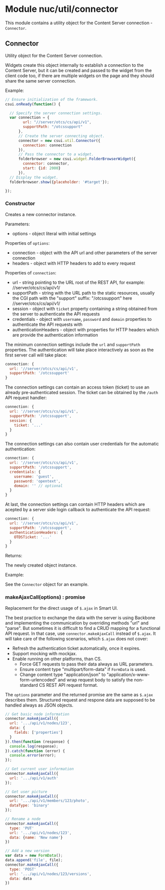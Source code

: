Module nuc/util/connector
=========================

This module contains a utility object for the Content Server connection - `Connector`.

Connector
---------

Utility object for the Content Server connection.

Widgets create this object internally to establish a connection to the Content Server, but it can be created and passed to the widget from the client code too, if there are multiple widgets on the page and they should share the same server connection.

Example:

```js
// Ensure initialization of the framework.
csui.onReady(function() {

  // Specify the server connection settings.
  var connection = {
        url: "//server/otcs/cs/api/v1",
        supportPath: "/otcssupport"
      },
      // Create the server connecting object.
      connector = new csui.util.Connector({
        connection: connection
      }),
      // Pass the connector to a widget.
      folderbrowser = new csui.widget.FolderBrowserWidget({
        connector: connector,
        start: {id: 2000}
      }),
  // Display the widget.
  folderbrowser.show({placeholder: '#target'});

});
```

### Constructor

Creates a new connector instance.

Parameters:

* options - object literal with initial settings

Properties of `options`:

* connection  - object with the API url and other parameters of the server connection
* headers     - object with HTTP headers to add to every request

Properties of `connection`:

* url         - string pointing to the URL root of the REST API, for example: //server/otcs/cs/api/v1/
* supportPath - string with the URL path to the static resources, usually the CGI path with the "support" suffix: "/otcssupport" here //server/otcs/cs/api/v1/
* session     - object with `ticket` property containing a string obtained from the server to authenticate the API requests
* credentials - object with `username`, `password` and `domain` properties to authenticate the API requests with
* authenticationHeaders - object with properties for HTTP headers which are provide the authentication information

The minimum connection settings include the `url` and `supportPath` properties. The authentication will take place interactively as soon as the first server call will take place:

```js
connection: {
  url: '//server/otcs/cs/api/v1',
  supportPath: '/otcssupport'
}
```

The connection settings can contain an access token (ticket) to use an already pre-authenticated session. The ticket can be obtained by the `/auth` API request handler:

```js
connection: {
  url: '//server/otcs/cs/api/v1',
  supportPath: '/otcssupport',
  session: {
    ticket: '...'
  }
}
```

The connection settings can also contain user credentials for the automatic authentication:

```js
connection: {
  url: '//server/otcs/cs/api/v1',
  supportPath: '/otcssupport',
  credentials: {
    username: 'guest',
    password: 'opentext',
    domain: '' // optional
  }
}
```

At last, the connection settings can contain HTTP headers which are acepted by a server side login callback to authenticate the API request:

```js
connection: {
  url: '//server/otcs/cs/api/v1',
  supportPath: '/otcssupport',
  authenticationHeaders: {
    OTDSTicket: '...'
  }
}
```

Returns:

  The newly created object instance.

Example:

  See the `Connector` object for an example.

### makeAjaxCall(options) : promise

Replacement for the direct usage of `$.ajax` in Smart UI.

The best practice to exchange the data with the server is using Backbone and implementing the communication by overriding methods "url" and "parse". But sometimes it is difficult to find a CRUD mapping for a functional API request. In that case, use `connector.makeAjaxCall` instead of `$.ajax`. It will take care of the following scenarios, which `$.ajax` does not cover:

* Refresh the authentication ticket automatically, once it expires.
* Support mocking with mockjax.
* Enable running on other platforms, than CS.
  - Force GET requests to pass their data always as URL parameters.
  - Ensure content type "multipart/form-data" if `FormData` is used.
  - Change content type "application/json" to "application/x-www-form-urlencoded" and wrap request body to satisfy the non-standard CS REST API request format.

The `options` parameter and the returned promise are the same as `$.ajax` describes them. Structured request and respone data are supposed to be handled always as JSON objects.

```js
// Get basic node information
connector.makeAjaxCall({
  url: '.../api/v1/nodes/123',
  data: {
    fields: ['properties']
  }
}).then(function (response) {
  console.log(response);
}).catch(function (error) {
  console.error(error);
});

// Get current user information
connector.makeAjaxCall({
  url: '.../api/v1/auth'
});

// Get user picture
connector.makeAjaxCall({
  url: '.../api/v1/members/123/photo',
  dataType: 'binary'
});

// Rename a node
connector.makeAjaxCall({
  type: 'PUT'
  url: '.../api/v1/nodes/123',
  data: {name: 'New name'}
})

// Add a new version
var data = new FormData();
data.append('file', file);
connector.makeAjaxCall({
  type: 'POST'
  url: '.../api/v1/nodes/123/versions',
  data: data
})
```
